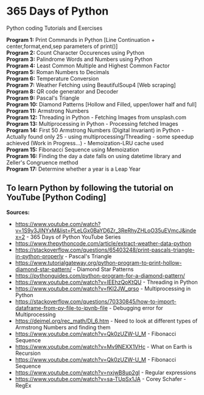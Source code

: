 # 365 Days of Python
Python coding Tutorials and Exercises <br>

**Program 1:** Print Commands in Python [Line Continuation + center,format,end,sep parameters of print()] <br>
**Program 2:** Count Character Occurences using Python <br>
**Program 3:** Palindrome Words and Numbers using Python <br>
**Program 4:** Least Common Multiple and Highest Common Factor<br>
**Program 5:** Roman Numbers to Decimals <br>
**Program 6:** Temperature Conversion <br>
**Program 7:** Weather Fetching using BeautifulSoup4 [Web scraping] <br>
**Program 8:** QR code generator and Decoder<br>
**Program 9:** Pascal's Triangle <br>
**Program 10:** Diamond Patterns [Hollow and Filled, upper/lower half and full] <br>
**Program 11:** Armstrong Numbers <br>
**Program 12:** Threading in Python - Fetching Images from unsplash.com<br>
**Program 13:** Multiprocessing in Python - Processing fetched Images <br>
**Program 14:** First 50 Armstrong Numbers (Digital Invariant) in Python - Actually found only 25 - using multiprocessing/Threading - some speedup achieved (Work in Progress...) - Memoization-LRU cache used<br>
**Program 15:** Fibonacci Sequence using Memoization <br>
**Program 16:** Finding the day a date falls on using datetime library and Zeller's Congruence method <br>
**Program 17:** Determine whether a year is a Leap Year <br>

## To learn Python by following the tutorial on YouTube [Python Coding]
**Sources:** <br>
- https://www.youtube.com/watch?v=1S9y3JlNYxM&list=PLeLGx0BaYD6Zr_3ReRhyZHLoO35uEVmcJ&index=2 - 365 Days of Python YouTube Series<br>
- https://www.thepythoncode.com/article/extract-weather-data-python <br>
- https://stackoverflow.com/questions/65403248/print-pascals-triangle-in-python-properly - Pascal's Triangle<br>
- https://www.tutorialgateway.org/python-program-to-print-hollow-diamond-star-pattern/ - Diamond Star Patterns<br>
- https://pythonguides.com/python-program-for-a-diamond-pattern/ <br>
- https://www.youtube.com/watch?v=IEEhzQoKtQU - Threading in Python<br>
- https://www.youtube.com/watch?v=fKl2JW_qrso - Multiprocessing in Python<br>
- https://stackoverflow.com/questions/70330845/how-to-import-dataframe-from-py-file-to-ipynb-file - Debugging error for Multiprocessing<br>
- https://deimel.org/rec_math/DI_6.htm - Need to look at different types of Armstrong Numbers and finding them<br>
- https://www.youtube.com/watch?v=Qk0zUZW-U_M - Fibonacci Sequence<br>
- https://www.youtube.com/watch?v=Mv9NEXX1VHc - What on Earth is Recursion<br>
- https://www.youtube.com/watch?v=Qk0zUZW-U_M - Fibonacci Sequence<br>
- https://www.youtube.com/watch?v=nxjwB8up2gI - Regular expressions <br>
- https://www.youtube.com/watch?v=sa-TUpSx1JA - Corey Schafer - RegEx <br>